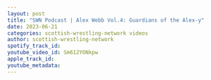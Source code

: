 ```yaml
---
layout: post
title: "SWN Podcast | Alex Webb Vol.4: Guardians of the Alex-y"
date: 2023-06-21
categories: scottish-wrestling-network videos
author: scottish-wrestling-network
spotify_track_id: 
youtube_video_id: Sm612YONkpw
apple_track_id: 
youtube_metadata: 
---
```

